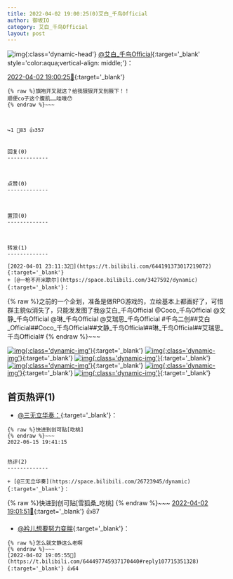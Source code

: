 ```yaml
---
title: 2022-04-02 19:00:25(0)艾白_千鸟Official
author: 御坂IO
category: 艾白_千鸟Official
layout: post
---
```


![img](/images/9ae8b9445fd0665cc014d9080156a45271be73c6.jpg){:class='dynamic-head'}
[@艾白_千鸟Official](https://space.bilibili.com/334537711/dynamic){:target='_blank' style='color:aqua;vertical-align: middle;'}：

[2022-04-02 19:00:25🔗](https://t.bilibili.com/644497745937170440){:target='_blank'}

~~~
{% raw %}旗袍开叉就这？给我狠狠开叉到腋下！！
顺便co子这个腹肌……哇哦😯
{% endraw %}~~~



↪️1 💬83 👍357


回复(0)
-------------



点赞(0)
-------------



置顶(0)
-------------



转发(1)
-------------

[2022-04-01 23:11:32🔗](https://t.bilibili.com/644191373017219072){:target='_blank'}
+ [@一枪不开米歇尔](https://space.bilibili.com/3427592/dynamic){:target='_blank'}：
~~~
{% raw %}之前的一个企划，准备是做RPG游戏的，立绘基本上都画好了，可惜群主貌似消失了，只能发发图了我@艾白_千鸟Official @Coco_千鸟Official @文静_千鸟Official @琳_千鸟Official @艾瑞思_千鸟Official #千鸟二创##艾白_Official##Coco_千鸟Official##文静_千鸟Official##琳_千鸟Official##艾瑞思_千鸟Official#
{% endraw %}~~~


[![img](/images/b170c1f89a0f6306db001750065e5e0f5c4cfc43.png){:class='dynamic-img'}](/images/b170c1f89a0f6306db001750065e5e0f5c4cfc43.png){:target='_blank'}
[![img](/images/c120b9cb59370b890d9860cf515acc81bab814e8.png){:class='dynamic-img'}](/images/c120b9cb59370b890d9860cf515acc81bab814e8.png){:target='_blank'}
[![img](/images/3112eb4b49ba3462092b6721a4dfa82ba402f313.png){:class='dynamic-img'}](/images/3112eb4b49ba3462092b6721a4dfa82ba402f313.png){:target='_blank'}
[![img](/images/4e10529241759be7131bcb0aa34eaf76d800b98c.png){:class='dynamic-img'}](/images/4e10529241759be7131bcb0aa34eaf76d800b98c.png){:target='_blank'}
[![img](/images/e6b068d4ef88f3b0b61562255f0773c6a76d6ccf.png){:class='dynamic-img'}](/images/e6b068d4ef88f3b0b61562255f0773c6a76d6ccf.png){:target='_blank'}
[![img](/images/407c383b0bf179a313979ff137aa3e2acbcf17fc.png){:class='dynamic-img'}](/images/407c383b0bf179a313979ff137aa3e2acbcf17fc.png){:target='_blank'}




首页热评(1)
-------------

+ [@三无立华奏：](https://space.bilibili.com/26723945/dynamic){:target='_blank'}：
~~~
{% raw %}快进到创可贴[吃桃]
{% endraw %}~~~
2022-06-15 19:41:15


热评(2)
-------------

+ [@三无立华奏](https://space.bilibili.com/26723945/dynamic){:target='_blank'}：
~~~
{% raw %}快进到创可贴[雪狐桑_吃桃]
{% endraw %}~~~
[2022-04-02 19:01:51🔗](https://t.bilibili.com/644497745937170440#reply107714962912){:target='_blank'} 👍87
+ [@衿儿想要努力变胖](https://space.bilibili.com/1873957446/dynamic){:target='_blank'}：
~~~
{% raw %}怎么就文静这么老啊
{% endraw %}~~~
[2022-04-02 19:05:55🔗](https://t.bilibili.com/644497745937170440#reply107715351328){:target='_blank'} 👍64


